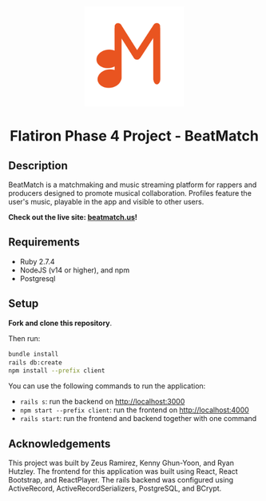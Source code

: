 <div align="center">
  
<img src="https://github.com/ryanhutzley/beat-match/blob/main/client/src/icon/beatmatch_icon.png" alt="BeatMatch" width="200" height="200" />
  
# Flatiron Phase 4 Project - BeatMatch
  
</div>

## Description

BeatMatch is a matchmaking and music streaming platform for rappers and producers designed to promote musical collaboration. Profiles feature the user's music, playable in the app and visible to other users. 

**Check out the live site: [beatmatch.us](https://www.beatmatch.us)!**

## Requirements

- Ruby 2.7.4
- NodeJS (v14 or higher), and npm
- Postgresql

## Setup

**Fork and clone this repository**.

Then run:

```sh
bundle install
rails db:create
npm install --prefix client
```

You can use the following commands to run the application:

- `rails s`: run the backend on [http://localhost:3000](http://localhost:3000)
- `npm start --prefix client`: run the frontend on
  [http://localhost:4000](http://localhost:4000)
- `rails start`: run the frontend and backend together with one command


## Acknowledgements

This project was built by Zeus Ramirez, Kenny Ghun-Yoon, and Ryan Hutzley. The frontend for this application was built using React, React Bootstrap, and ReactPlayer. The rails backend was configured using ActiveRecord, ActiveRecordSerializers, PostgreSQL, and BCrypt.
